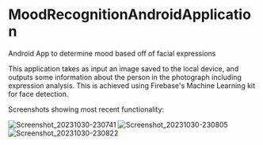 # MoodRecognitionAndroidApplication
Android App to determine mood based off of facial expressions

This application takes as input an image saved to the local device, and outputs some information about the person in the photograph including expression analysis.
This is achieved using Firebase's Machine Learning kit for face detection.

Screenshots showing most recent functionality:


![Screenshot_20231030-230741](https://github.com/twpennie/MoodRecognitionAndroidApplication/assets/100240645/1ad4c315-17ce-4a77-9782-5fd68c54e007)
![Screenshot_20231030-230805](https://github.com/twpennie/MoodRecognitionAndroidApplication/assets/100240645/3106e82a-6553-43a3-a6c1-59603a040cf4)
![Screenshot_20231030-230822](https://github.com/twpennie/MoodRecognitionAndroidApplication/assets/100240645/a9bd6385-2d50-4aa2-8ba3-63c20b7833c6)
